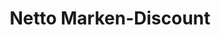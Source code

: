 ---
title: "Netto Marken-Discount"
url: /kirchanschoering/netto-marken-discount/
shop: Supermarkt
---